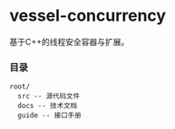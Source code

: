# vessel-concurrency

基于C++的线程安全容器与扩展。

### 目录

```
root/
  src -- 源代码文件
  docs -- 技术文档
  guide -- 接口手册
```
